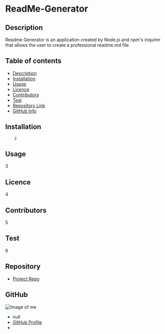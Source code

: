 
# **ReadMe-Generator**


## Description 
Readme Generator is an application created by Node.js and npm's inquirer that allows the user to create a professional readme.md file.

## Table of contents
- [Description](#Description)
- [Installation](#Installation)
- [Usage](#Usage)
- [Licence](#Licence)
- [Contributors](#Contributors)
- [Test](#Test)
- [Repository Link](#Repository)
- [GitHub Info](#GitHub) 
## Installation
        2
## Usage
3
## Licence
4
## Contributors
5
## Test
6
## Repository
- [Project Repo](link)
## GitHub
![Image of me](https://avatars.githubusercontent.com/u/80090287?v=4)
- null
- [GitHub Profile](https://github.com/jhwang2525)
- <null>
